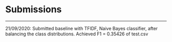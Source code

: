 # Submissions
-------------

21/09/2020: Submitted baseline with TFIDF, Naive Bayes classifier, after balancing the class distributions. Achieved F1
= 0.35426 of test.csv
